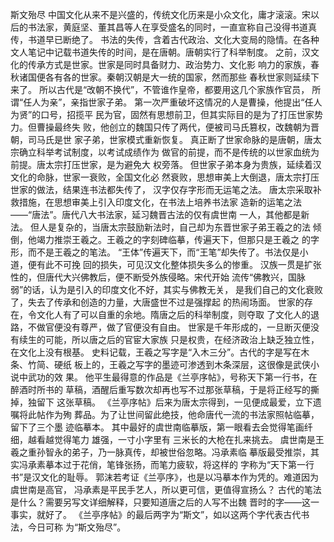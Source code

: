斯文殆尽
   中国文化从来不是兴盛的，传统文化历来是小众文化，庸才滚滚。宋以后的书法家，黄庭坚、董其昌等人在享受盛名的同时，一直宣称自己没得书道真传，书道早已断绝了。    书法的失传，含着古代政治、文化大变局的隐情。在各种文人笔记中记载书道失传的时间，是在唐朝。唐朝实行了科举制度。   之前，汉文化的传承方式是世家。世家是同时具备财力、政治势力、文化影   响力的家族，春秋诸国便各有各的世家。秦朝汉朝是大一统的国家，然而那些   春秋世家则延续下来了。       所以古代是“改朝不换代”，不管谁作皇帝，都要用这几个家族作官员，   所谓“任人为亲”，亲指世家子弟。   第一次严重破坏这情况的人是曹操，他提出“任人为贤”的口号，招揽平   民为官，固然有思想前卫，但其实际目的是为了打压世家势力。但曹操最终失   败，他创立的魏国只传了两代，便被司马氏篡权，改魏朝为晋朝，司马氏是世   家子弟，世家模式重新恢复。     真正断了世家命脉的是唐朝，唐太宗确立科举考试制度，以考试成绩作为   做官的前提，而不是传统的以世家血统为前提。唐太宗打压世家，是为避免大   权旁落。   但世家子弟本身为贵族，延续着汉文化的命脉，世家一衰败，全国文化必   然衰败，思想审美上大倒退，唐太宗打压世家的做法，结果连书法都失传了，   汉字仅存字形而无运笔之法。   唐太宗采取补救措施，在思想审美上引入印度文化，在书法上培养书法家   造新的运笔之法——“唐法”。唐代八大书法家，延习魏晋古法的仅有虞世南   一人，其他都是新法。   但人是复杂的，当唐太宗鼓励新法时，自己却为东晋世家子弟王羲之的法   倾倒，他竭力推崇王羲之。王羲之的字刻碑临摹，传遍天下，但那只是王羲之   的字形，而不是王羲之的笔法。   “王体”传遍天下，而“王笔”却失传了。书法仅是小道，便有此不可挽   回的损失，可见汉文化整体损失多么的惨重。      汉族一贯是扩张性的，但唐代大兴佛教后，便不断受外族侵略。宋代开始   流传“佛教兴，国脉弱”的话，认为是引入的印度文化不好，其实与佛教无关，   是我们自己的文化衰败了，失去了传承和创造的力量，大唐盛世不过是强撑起   的热闹场面。   世家的存在，令文化人有了可以自重的余地。隋唐之后的科举制度，则夺取   了文化人的退路，不做官便没有尊严，做了官便没有自由。   世家是千年形成的，一旦断灭便没有续生的可能，所以唐之后的官宦大家族   只是权贵，在经济政治上缺乏独立性，在文化上没有根基。   史料记载，王羲之写字是“入木三分”。古代的字是写在木条、竹简、硬纸      板上的，王羲之写字的墨迹可渗透到木条深层，这很像是武侠小说中武功的效   果。   他平生最得意的作品是《兰亭序帖》，号称天下第一行书，在醉酒时所书的   草稿，酒醒后重写数次却再也写不过那张草稿，于是将正经写的撕掉，独留下   这张草稿。   《兰亭序帖》后来为唐太宗得到，一见便成最爱，立下遗嘱将此帖作为殉   葬品。为了让世间留此绝技，他命唐代一流的书法家照帖临摹，留下了三个墨   迹临摹本。   其中最好的虞世南临摹版，第一眼看去会觉得笔画纤细，越看越觉得笔力   雄强，一寸小字里有  三米长的大枪在扎来挑去。   虞世南是王羲之重孙智永的弟子，乃一脉真传，却被世俗忽略。冯承素临   摹版最受推崇，其实冯承素摹本过于花俏，笔锋张扬，而笔力疲软，将这样的   字称为“天下第一行书”是汉文化的耻辱。   郭沫若考证《兰亭序》，也是以冯摹本作为凭的。难道因为虞世南是高官，   冯承素是平民手艺人，所以更可信，更值得宣扬么？      古代的笔法是什么？需要另写文详细解释，只要知道唐之后的人写不出魏   晋时的字——这一事实，就好了。   《兰亭序帖》的最后两字为“斯文”，如以这两个字代表古代书法，今日可称   为“斯文殆尽”。 
